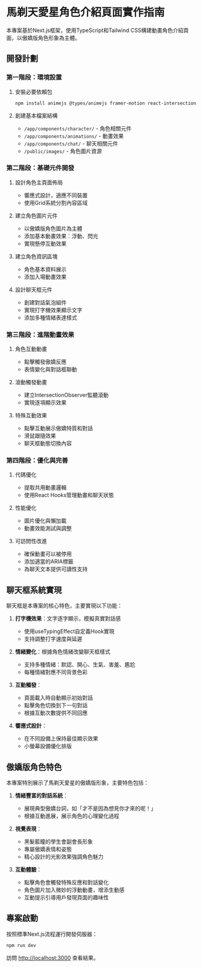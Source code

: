 # 馬剃天愛星角色介紹頁面實作指南

本專案基於Next.js框架，使用TypeScript和Tailwind CSS構建動畫角色介紹頁面，以傲嬌版角色形象為主體。

## 開發計劃

### 第一階段：環境設置
1. 安裝必要依賴包
   ```bash
   npm install animejs @types/animejs framer-motion react-intersection-observer
   ```

2. 創建基本檔案結構
   - `/app/components/character/` - 角色相關元件
   - `/app/components/animations/` - 動畫效果
   - `/app/components/chat/` - 聊天相關元件
   - `/public/images/` - 角色圖片資源

### 第二階段：基礎元件開發
1. 設計角色主頁面佈局
   - 響應式設計，適應不同裝置
   - 使用Grid系統分割內容區域

2. 建立角色圖片元件
   - 以傲嬌版角色圖片為主體
   - 添加基本動畫效果：浮動、閃光
   - 實現懸停互動效果

3. 建立角色資訊區塊
   - 角色基本資料展示
   - 添加入場動畫效果

4. 設計聊天框元件
   - 創建對話氣泡組件
   - 實現打字機效果顯示文字
   - 添加多種情緒表達樣式

### 第三階段：進階動畫效果
1. 角色互動動畫
   - 點擊觸發傲嬌反應
   - 表情變化與對話框聯動

2. 滾動觸發動畫
   - 建立IntersectionObserver監聽滾動
   - 實現逐項顯示效果

3. 特殊互動效果
   - 點擊互動展示傲嬌特質和對話
   - 滑鼠跟隨效果
   - 聊天框動態切換內容

### 第四階段：優化與完善
1. 代碼優化
   - 提取共用動畫邏輯
   - 使用React Hooks管理動畫和聊天狀態

2. 性能優化
   - 圖片優化與懶加載
   - 動畫效能測試與調整

3. 可訪問性改進
   - 確保動畫可以被停用
   - 添加適當的ARIA標籤
   - 為聊天文本提供可讀性支持

## 聊天框系統實現

聊天框是本專案的核心特色，主要實現以下功能：

1. **打字機效果**：文字逐字顯示，模擬真實對話感
   - 使用useTypingEffect自定義Hook實現
   - 支持調整打字速度與延遲

2. **情緒變化**：根據角色情緒改變聊天框樣式
   - 支持多種情緒：默認、開心、生氣、害羞、尷尬
   - 每種情緒對應不同背景色彩

3. **互動觸發**：
   - 頁面載入時自動顯示初始對話
   - 點擊角色切換到下一句對話
   - 根據互動次數提供不同回應

4. **響應式設計**：
   - 在不同設備上保持最佳顯示效果
   - 小螢幕設備優化排版

## 傲嬌版角色特色

本專案特別展示了馬剃天愛星的傲嬌版形象，主要特色包括：

1. **情緒豐富的對話系統**：
   - 展現典型傲嬌台詞，如「才不是因為想見你才來的呢！」
   - 根據互動進展，展示角色的心理變化過程

2. **視覺表現**：
   - 黑髮藍瞳的學生會副會長形象
   - 專屬傲嬌表情和姿態
   - 精心設計的光影效果強調角色魅力

3. **互動體驗**：
   - 點擊角色會觸發特殊反應和對話變化
   - 角色圖片加入微妙的浮動動畫，增添生動感
   - 互動提示引導用戶發現頁面的趣味性

## 專案啟動
按照標準Next.js流程運行開發伺服器：
```bash
npm run dev
```

訪問 [http://localhost:3000](http://localhost:3000) 查看結果。

